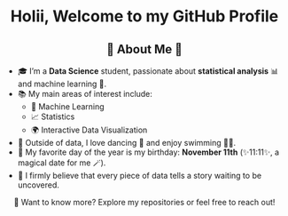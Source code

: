 <h1 align="center"><b>Holii, Welcome to my GitHub Profile </b></h1>
<h2 align="center">🌟  About Me 🌟</h2>

<ul>
  <li>🎓 I’m a <strong>Data Science</strong> student, passionate about <b>statistical analysis</b> 📊 and machine learning 🤖.</li>
  <li>📚 My main areas of interest include: 
    <ul>
      <li>🧠 Machine Learning</li>
      <li>📈 Statistics</li>
      <li>🌍 Interactive Data Visualization</li>
    </ul>
  </li>
  <li>💃 Outside of data, I love dancing 💃 and enjoy swimming 🏊‍♀️.</li>
  <li>🎉 My favorite day of the year is my birthday: <strong>November 11th</strong> (✨11:11✨, a magical date for me 🪄).</li>
  <li>🌟 I firmly believe that every piece of data tells a story waiting to be uncovered.</li>
</ul>

<p align="center">
  💌 Want to know more? Explore my repositories or feel free to reach out! 
</p>
